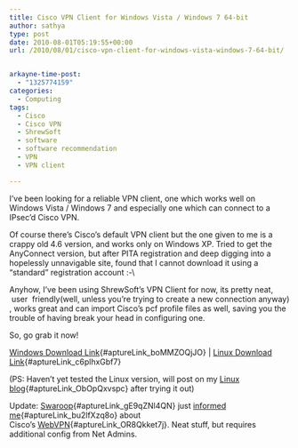 ```yaml
---
title: Cisco VPN Client for Windows Vista / Windows 7 64-bit
author: sathya
type: post
date: 2010-08-01T05:19:55+00:00
url: /2010/08/01/cisco-vpn-client-for-windows-vista-windows-7-64-bit/


arkayne-time-post:
  - "1325774159"
categories:
  - Computing
tags:
  - Cisco
  - Cisco VPN
  - ShrewSoft
  - software
  - software recommendation
  - VPN
  - VPN client

---
```

I&#8217;ve been looking for a reliable VPN client, one which works well on Windows Vista / Windows 7 and especially one which can connect to a IPsec&#8217;d Cisco VPN.

Of course there&#8217;s Cisco&#8217;s default VPN client but the one given to me is a crappy old 4.6 version, and works only on Windows XP. Tried to get the AnyConnect version, but after PITA registration and deep digging into a hopelessly unnavigable site, found that I cannot download it using a &#8220;standard&#8221; registration account :-\

Anyhow, I&#8217;ve been using ShrewSoft&#8217;s VPN Client for now, its pretty neat,  user  friendly(well, unless you&#8217;re trying to create a new connection anyway) , works great and can import Cisco&#8217;s pcf profile files as well, saving you the trouble of having break your head in configuring one.

So, go grab it now!

[Windows Download Link][1]{#aptureLink_boMMZOQjJO} | [Linux Download Link][2]{#aptureLink_c6plhxGbf7}

(PS: Haven&#8217;t yet tested the Linux version, will post on my [Linux blog][3]{#aptureLink_ObOpQxvspc} after trying it out)

Update: [Swaroop][4]{#aptureLink_gE9qZNl4QN} just [informed me][5]{#aptureLink_bu2lfXzq8o} about Cisco&#8217;s [WebVPN][6]{#aptureLink_OR8Qkket7j}. Neat stuff, but requires additional config from Net Admins.

 [1]: http://www.shrew.net/download/vpn
 [2]: http://www.shrew.net/download/ike
 [3]: http://sathyasays.com
 [4]: http://twitter.com/SwaroopH
 [5]: http://twitter.com/SwaroopH/statuses/20045728621
 [6]: http://www.cisco.com/en/US/products/ps6496/products_configuration_example09186a008071c58b.shtml
